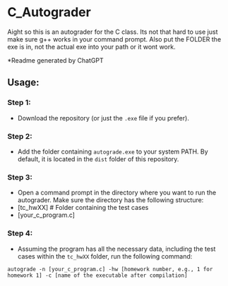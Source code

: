 # C_Autograder

Aight so this is an autograder for the C class. Its not that hard to use just make sure g++ works in your command prompt. Also put the FOLDER the exe is in, not the actual exe into your path or it wont work.

*Readme generated by ChatGPT

## Usage:

### Step 1:
- Download the repository (or just the `.exe` file if you prefer).

### Step 2:
- Add the folder containing `autograde.exe` to your system PATH. By default, it is located in the `dist` folder of this repository.

### Step 3:
- Open a command prompt in the directory where you want to run the autograder. Make sure the directory has the following structure:
- [tc_hwXX] # Folder containing the test cases 
- [your_c_program.c]

### Step 4:
- Assuming the program has all the necessary data, including the test cases within the `tc_hwXX` folder, run the following command:
```shell
autograde -n [your_c_program.c] -hw [homework number, e.g., 1 for homework 1] -c [name of the executable after compilation]

